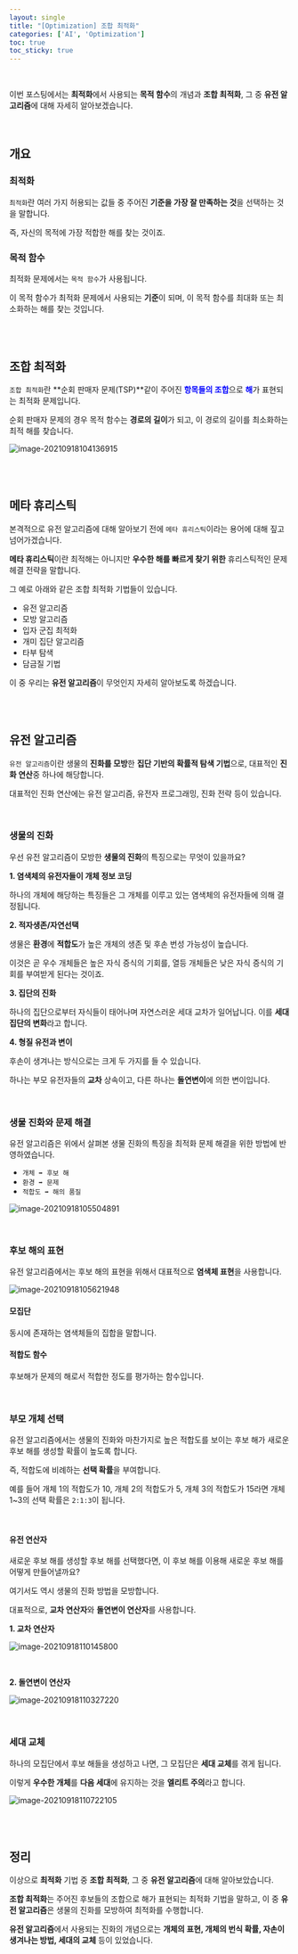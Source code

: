 ```yaml
---
layout: single
title: "[Optimization] 조합 최적화"
categories: ['AI', 'Optimization']
toc: true
toc_sticky: true
---
```


<br>

이번 포스팅에서는 **최적화**에서 사용되는 **목적 함수**의 개념과 **조합 최적화**, 그 중 **유전 알고리즘**에 대해 자세히 알아보겠습니다. 

<br>

## 개요

### 최적화

`최적화`란 여러 가지 허용되는 값들 중 주어진 **기준을 가장 잘 만족하는 것**을 선택하는 것을 말합니다. 

즉, 자신의 목적에 가장 적합한 해를 찾는 것이죠. 

### 목적 함수

최적화 문제에서는 `목적 함수`가 사용됩니다. 

이 목적 함수가 최적화 문제에서 사용되는 **기준**이 되며, 이 목적 함수를 최대화 또는 최소화하는 해를 찾는 것입니다. 

<br>

<br>

## 조합 최적화

`조합 최적화`란 **순회 판매자 문제(TSP)**같이 주어진 <span style="color:blue">**항목들의 조합**</span>으로 <span style="color:blue">**해**</span>가 표현되는 최적화 문제입니다. 

순회 판매자 문제의 경우 목적 함수는 **경로의 길이**가 되고, 이 경로의 길이를 최소화하는 최적 해를 찾습니다. 

![image-20210918104136915](https://user-images.githubusercontent.com/70505378/133869919-027bc3a6-9a7c-4bfa-9cd9-9ec218f9c092.png)

<br>

<br>

## 메타 휴리스틱

본격적으로 유전 알고리즘에 대해 알아보기 전에 `메타 휴리스틱`이라는 용어에 대해 짚고 넘어가겠습니다. 

**메타 휴리스틱**이란 최적해는 아니지만 **우수한 해를 빠르게 찾기 위한** 휴리스틱적인 문제헤결 전략을 말합니다. 

그 예로 아래와 같은 조합 최적화 기법들이 있습니다. 

* 유전 알고리즘
* 모방 알고리즘
* 입자 군집 최적화
* 개미 집단 알고리즘
* 타부 탐색
* 담금질 기법

이 중 우리는 **유전 알고리즘**이 무엇인지 자세히 알아보도록 하겠습니다. 

<br>

<br>

## 유전 알고리즘

`유전 알고리즘`이란 생물의 **진화를 모방**한 **집단 기반의 확률적 탐색 기법**으로, 대표적인 **진화 연산**중 하나에 해당합니다. 

대표적인 진화 연산에는 유전 알고리즘, 유전자 프로그래밍, 진화 전략 등이 있습니다. 

<br>

### 생물의 진화

우선 유전 알고리즘이 모방한 **생물의 진화**의 특징으로는 무엇이 있을까요?

**1. 염색체의 유전자들이 개체 정보 코딩**

하나의 개체에 해당하는 특징들은 그 개체를 이루고 있는 염색체의 유전자들에 의해 결정됩니다. 

**2. 적자생존/자연선택**

생물은 **환경**에 **적합도**가 높은 개체의 생존 및 후손 번성 가능성이 높습니다. 

이것은 곧 우수 개체들은 높은 자식 증식의 기회를, 열등 개체들은 낮은 자식 증식의 기회를 부여받게 된다는 것이죠. 

**3. 집단의 진화**

하나의 집단으로부터 자식들이 태어나며 자연스러운 세대 교차가 일어납니다. 이를 **세대 집단의 변화**라고 합니다. 

**4. 형질 유전과 변이**

후손이 생겨나는 방식으로는 크게 두 가지를 들 수 있습니다. 

하나는 부모 유전자들의 **교차** 상속이고, 다른 하나는 **돌연변이**에 의한 변이입니다. 

<br>

### 생물 진화와 문제 해결

유전 알고리즘은 위에서 살펴본 생물 진화의 특징을 최적화 문제 해결을 위한 방법에 반영하였습니다. 

* `개체 ➡ 후보 해`
* `환경 ➡ 문제`
* `적합도 ➡ 해의 품질`

![image-20210918105504891](https://user-images.githubusercontent.com/70505378/133869920-52d183eb-7ce2-46ea-b3c7-f57e9c615992.png)

<br>

### 후보 해의 표현

유전 알고리즘에서는 후보 해의 표현을 위해서 대표적으로 **염색체 표현**을 사용합니다. 

![image-20210918105621948](https://user-images.githubusercontent.com/70505378/133869927-5299563a-0bc7-434a-af1e-6b1a9a9c4fbf.png)

#### 모집단

동시에 존재하는 염색체들의 집합을 말합니다. 

#### 적합도 함수

후보해가 문제의 해로서 적합한 정도를 평가하는 함수입니다. 

<br>

### 부모 개체 선택

유전 알고리즘에서는 생물의 진화와 마찬가지로 높은 적합도를 보이는 후보 해가 새로운 후보 해를 생성할 확률이 높도록 합니다. 

즉, 적합도에 비례하는 **선택 확률**을 부여합니다. 

예를 들어 개체 1의 적합도가 10, 개체 2의 적합도가 5, 개체 3의 적합도가 15라면 개체 1~3의 선택 확률은 `2:1:3`이 됩니다. 

<br>

#### 유전 연산자

새로운 후보 해를 생성할 후보 해를 선택했다면, 이 후보 해를 이용해 새로운 후보 해를 어떻게 만들어낼까요?

여기서도 역시 생물의 진화 방법을 모방합니다. 

대표적으로, **교차 연산자**와 **돌연변이 연산자**를 사용합니다. 

**1. 교차 연산자**

![image-20210918110145800](https://user-images.githubusercontent.com/70505378/133869928-8e94e5ce-4221-4bb4-9cec-666db15a47a2.png)

<br>

**2. 돌연변이 연산자**

![image-20210918110327220](https://user-images.githubusercontent.com/70505378/133869947-e6197018-a60c-4fbf-9bf6-58843e454711.png)

<br>

### 세대 교체

하나의 모집단에서 후보 해들을 생성하고 나면, 그 모집단은 **세대 교체**를 겪게 됩니다. 

이렇게 **우수한 개체**를 **다음 세대**에 유지하는 것을 **엘리트 주의**라고 합니다. 

![image-20210918110722105](https://user-images.githubusercontent.com/70505378/133869949-323556e9-c2e4-4a65-acb8-d82112404f70.png)

<br>

<br>

## 정리

이상으로 **최적화** 기법 중 **조합 최적화**, 그 중 **유전 알고리즘**에 대해 알아보았습니다. 

**조합 최적화**는 주어진 후보들의 조합으로 해가 표현되는 최적화 기법을 말하고, 이 중 **유전 알고리즘**은 생물의 진화를 모방하여 최적화를 수행합니다. 

**유전 알고리즘**에서 사용되는 진화의 개념으로는 **개체의 표현, 개체의 번식 확률, 자손이 생겨나는 방법, 세대의 교체** 등이 있었습니다. 





